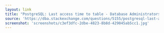```yaml
---
layout: link
title: "PostgreSQL: Last access time to table - Database Administrators Stack Exchange"
source: 'https://dba.stackexchange.com/questions/5155/postgresql-last-access-time-to-table'
screenshot: 'screenshots/c3ef3dfc-2dbe-4823-8b8d-429045ab5cc1.jpg'
---
```



